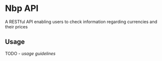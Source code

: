 # Nbp API

A RESTful API enabling users to check information regarding currencies and their prices

## Usage

TODO - *usage guidelines*
